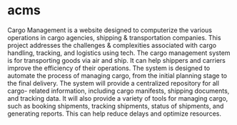 # acms
Cargo Management is a website designed to computerize the various operations in cargo 
agencies, shipping & transportation companies. This project addresses the 
challenges & complexities associated with cargo handling, tracking, and logistics 
using tech. 
The cargo management system is for transporting goods via air and ship. It can help 
shippers and carriers improve the efficiency of their operations. The system is 
designed to automate the process of managing cargo, from the initial planning stage 
to the final delivery. The system will provide a centralized repository for all cargo-
related information, including cargo manifests, shipping documents, and tracking 
data. It will also provide a variety of tools for managing cargo, such as booking 
shipments, tracking shipments, status of shipments, and generating reports. This can 
help reduce delays and optimize resources.

